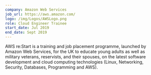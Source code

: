 ```yaml
---
company: Amazon Web Services
job_url: https://aws.amazon.com/
logo: /img/Logos/AWSLogo.png
role: Cloud Engineer Trainee
start_date: Jul 2019
end_date: Sept 2019
---
```

AWS re:Start is a training and job placement programme, launched by Amazon Web Services, for the UK to educate young adults as well as military veterans, reservists, and their spouses, on the latest software development and cloud computing technologies (Linux, Networking, Security, Databases, Programming and AWS).
